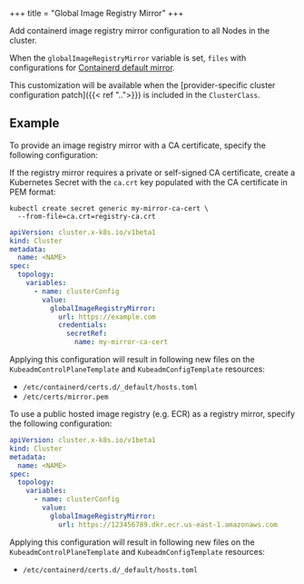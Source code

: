 +++
title = "Global Image Registry Mirror"
+++

Add containerd image registry mirror configuration to all Nodes in the cluster.

When the `globalImageRegistryMirror` variable is set, `files` with configurations for
[Containerd default mirror](https://github.com/containerd/containerd/blob/main/docs/hosts.md).

This customization will be available when the
[provider-specific cluster configuration patch]({{< ref "..">}}) is included in the `ClusterClass`.

## Example

To provide an image registry mirror with a CA certificate, specify the following configuration:

If the registry mirror requires a private or self-signed CA certificate,
create a Kubernetes Secret with the `ca.crt` key populated with the CA certificate in PEM format:

```shell
kubectl create secret generic my-mirror-ca-cert \
  --from-file=ca.crt=registry-ca.crt
```

```yaml
apiVersion: cluster.x-k8s.io/v1beta1
kind: Cluster
metadata:
  name: <NAME>
spec:
  topology:
    variables:
      - name: clusterConfig
        value:
          globalImageRegistryMirror:
            url: https://example.com
            credentials:
              secretRef:
                name: my-mirror-ca-cert
```

Applying this configuration will result in following new files on the
`KubeadmControlPlaneTemplate` and `KubeadmConfigTemplate` resources:

- `/etc/containerd/certs.d/_default/hosts.toml`
- `/etc/certs/mirror.pem`

To use a public hosted image registry (e.g. ECR) as a registry mirror, specify the following configuration:

```yaml
apiVersion: cluster.x-k8s.io/v1beta1
kind: Cluster
metadata:
  name: <NAME>
spec:
  topology:
    variables:
      - name: clusterConfig
        value:
          globalImageRegistryMirror:
            url: https://123456789.dkr.ecr.us-east-1.amazonaws.com
```

Applying this configuration will result in following new files on the
`KubeadmControlPlaneTemplate` and `KubeadmConfigTemplate` resources:

- `/etc/containerd/certs.d/_default/hosts.toml`
